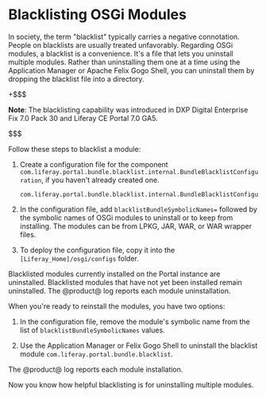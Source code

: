 # Blacklisting OSGi Modules

In society, the term "blacklist" typically carries a negative connotation.
People on blacklists are usually treated unfavorably. Regarding OSGi modules, a
blacklist is a convenience. It's a file that lets you uninstall multiple
modules. Rather than uninstalling them one at a time using the Application
Manager or Apache Felix Gogo Shell, you can uninstall them by dropping the
blacklist file into a directory. 

+$$$

**Note**: The blacklisting capability was introduced in DXP Digital Enterprise
Fix 7.0 Pack 30 and Liferay CE Portal 7.0 GA5.

$$$  

Follow these steps to blacklist a module:

1.  Create a configuration file for the component 
    `com.liferay.portal.bundle.blacklist.internal.BundleBlacklistConfiguration`, if you haven't already created one.

        com.liferay.portal.bundle.blacklist.internal.BundleBlacklistConfiguration.config

2.  In the configuration file, add `blacklistBundleSymbolicNames=` followed by
    the symbolic names of OSGi modules to uninstall or to keep from installing.
    The modules can be from LPKG, JAR, WAR, or WAR wrapper files. 

3.  To deploy the configuration file, copy it into the 
    `[Liferay_Home]/osgi/configs` folder. 

Blacklisted modules currently installed on the Portal instance are uninstalled.
Blacklisted modules that have not yet been installed remain uninstalled. The
@product@ log reports each module uninstallation. 

When you're ready to reinstall the modules, you have two options: 

1.  In the configuration file, remove the module's symbolic name from the list 
    of `blacklistBundleSymbolicNames` values.

2.  Use the Application Manager or Felix Gogo Shell to uninstall the blacklist 
    module `com.liferay.portal.bundle.blacklist`.

The @product@ log reports each module installation. 

Now you know how helpful blacklisting is for uninstalling multiple modules.
